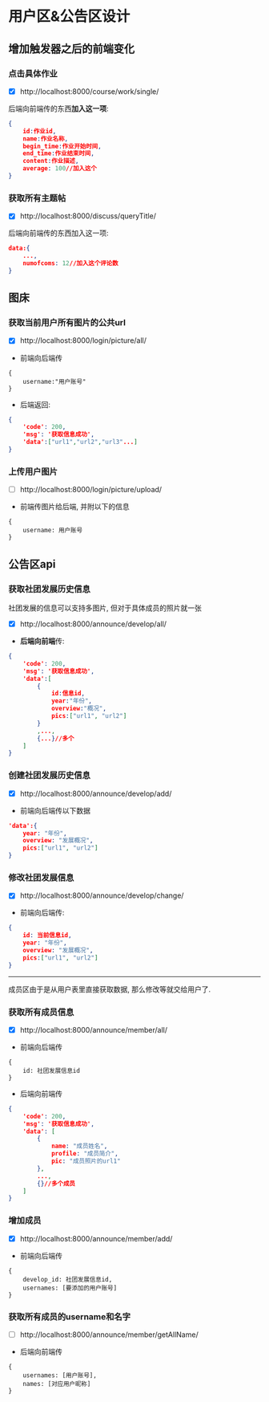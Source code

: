 # 用户区&公告区设计

## 增加触发器之后的前端变化

### 点击具体作业

- [x] http://localhost:8000/course/work/single/

后端向前端传的东西**加入这一项**:

```json
{
	id:作业id,
	name:作业名称,
	begin_time:作业开始时间,
	end_time:作业结束时间,
	content:作业描述,
	average: 100//加入这个
}
```

### 获取所有主题帖

- [x] http://localhost:8000/discuss/queryTitle/

后端向前端传的东西加入这一项:

```json
data:{
	...,
	numofcoms: 12//加入这个评论数
}
```



## 图床

### 获取当前用户所有图片的公共url

- [x] http://localhost:8000/login/picture/all/

* 前端向后端传

```
{
	username:"用户账号"
}
```

* 后端返回:

```json
{
    'code': 200, 
    'msg': '获取信息成功', 
    'data':["url1","url2","url3"...]
}
```

### 上传用户图片

- [ ] http://localhost:8000/login/picture/upload/

* 前端传图片给后端, 并附以下的信息

```
{
	username: 用户账号
}
```



## 公告区api

### 获取社团发展历史信息

社团发展的信息可以支持多图片, 但对于具体成员的照片就一张

- [x] http://localhost:8000/announce/develop/all/

* **后端向前端**传:

```json
{
    'code': 200, 
    'msg': '获取信息成功', 
    'data':[
        {
            id:信息id, 
            year:"年份",
            overview:"概况",
            pics:["url1", "url2"]
        }
        ,...,
        {...}//多个
	]
}
```

### 创建社团发展历史信息

- [x] http://localhost:8000/announce/develop/add/

* 前端向后端传以下数据

```json
'data':{
    year: "年份",
    overview: "发展概况",
    pics:["url1", "url2"]
}
```



### 修改社团发展信息

- [x] http://localhost:8000/announce/develop/change/

* 前端向后端传:

```json
{
    id: 当前信息id, 
    year: "年份",
    overview: "发展概况",
    pics:["url1", "url2"]
}
```

***

成员区由于是从用户表里直接获取数据, 那么修改等就交给用户了. 

### 获取所有成员信息

- [x] http://localhost:8000/announce/member/all/

* 前端向后端传

```
{
	id: 社团发展信息id
}
```

* 后端向前端传

```json
{
    'code': 200, 
    'msg': '获取信息成功', 
    'data': [
        {
            name: "成员姓名",
            profile: "成员简介",
            pic: "成员照片的url1"
        },
        ...,
        {}//多个成员
    ]
}
```

### 增加成员

- [x] http://localhost:8000/announce/member/add/

* 前端向后端传

```
{
	develop_id: 社团发展信息id,
	usernames: [要添加的用户账号]
}
```

### 获取所有成员的username和名字

- [ ] http://localhost:8000/announce/member/getAllName/

* 后端向前端传

```
{
	usernames: [用户账号],
	names: [对应用户昵称]
}
```

